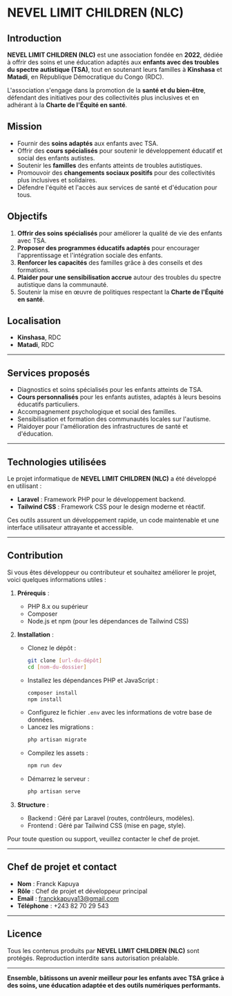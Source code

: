 # NEVEL LIMIT CHILDREN (NLC)

## Introduction

**NEVEL LIMIT CHILDREN (NLC)** est une association fondée en **2022**, dédiée à offrir des soins et une éducation adaptés aux **enfants avec des troubles du spectre autistique (TSA)**, tout en soutenant leurs familles à **Kinshasa** et **Matadi**, en République Démocratique du Congo (RDC). 

L'association s'engage dans la promotion de la **santé et du bien-être**, défendant des initiatives pour des collectivités plus inclusives et en adhérant à la **Charte de l'Équité en santé**.

## Mission

- Fournir des **soins adaptés** aux enfants avec TSA.
- Offrir des **cours spécialisés** pour soutenir le développement éducatif et social des enfants autistes.
- Soutenir les **familles** des enfants atteints de troubles autistiques.
- Promouvoir des **changements sociaux positifs** pour des collectivités plus inclusives et solidaires.
- Défendre l'équité et l'accès aux services de santé et d'éducation pour tous.

## Objectifs

1. **Offrir des soins spécialisés** pour améliorer la qualité de vie des enfants avec TSA.
2. **Proposer des programmes éducatifs adaptés** pour encourager l'apprentissage et l'intégration sociale des enfants.
3. **Renforcer les capacités** des familles grâce à des conseils et des formations.
4. **Plaider pour une sensibilisation accrue** autour des troubles du spectre autistique dans la communauté.
5. Soutenir la mise en œuvre de politiques respectant la **Charte de l'Équité en santé**.

## Localisation

- **Kinshasa**, RDC
- **Matadi**, RDC

---

## Services proposés

- Diagnostics et soins spécialisés pour les enfants atteints de TSA.
- **Cours personnalisés** pour les enfants autistes, adaptés à leurs besoins éducatifs particuliers.
- Accompagnement psychologique et social des familles.
- Sensibilisation et formation des communautés locales sur l'autisme.
- Plaidoyer pour l'amélioration des infrastructures de santé et d'éducation.

---

## Technologies utilisées

Le projet informatique de **NEVEL LIMIT CHILDREN (NLC)** a été développé en utilisant :

- **Laravel** : Framework PHP pour le développement backend.
- **Tailwind CSS** : Framework CSS pour le design moderne et réactif.

Ces outils assurent un développement rapide, un code maintenable et une interface utilisateur attrayante et accessible.

---

## Contribution

Si vous êtes développeur ou contributeur et souhaitez améliorer le projet, voici quelques informations utiles :

1. **Prérequis** :
   - PHP 8.x ou supérieur
   - Composer
   - Node.js et npm (pour les dépendances de Tailwind CSS)

2. **Installation** :
   - Clonez le dépôt :
     ```bash
     git clone [url-du-dépôt]
     cd [nom-du-dossier]
     ```
   - Installez les dépendances PHP et JavaScript :
     ```bash
     composer install
     npm install
     ```
   - Configurez le fichier `.env` avec les informations de votre base de données.
   - Lancez les migrations :
     ```bash
     php artisan migrate
     ```
   - Compilez les assets :
     ```bash
     npm run dev
     ```
   - Démarrez le serveur :
     ```bash
     php artisan serve
     ```

3. **Structure** :
   - Backend : Géré par Laravel (routes, contrôleurs, modèles).
   - Frontend : Géré par Tailwind CSS (mise en page, style).

Pour toute question ou support, veuillez contacter le chef de projet.

---

## Chef de projet et contact

- **Nom** : Franck Kapuya
- **Rôle** : Chef de projet et développeur principal
- **Email** : [franckkapuya13@gmail.com](mailto:franckkapuya13@gmail.com)
- **Téléphone** : +243 82 70 29 543

---

## Licence

Tous les contenus produits par **NEVEL LIMIT CHILDREN (NLC)** sont protégés. Reproduction interdite sans autorisation préalable.

---

**Ensemble, bâtissons un avenir meilleur pour les enfants avec TSA grâce à des soins, une éducation adaptée et des outils numériques performants.**
